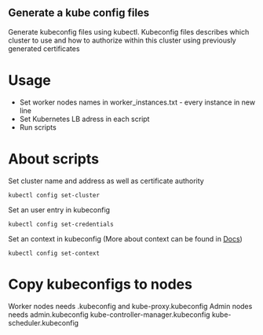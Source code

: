 ## Generate a kube config files

Generate kubeconfig files using kubectl.
Kubeconfig files describes which cluster to use and how to authorize within this cluster using previously generated certificates

# Usage 
 - Set worker nodes names in worker_instances.txt - every instance in new line
 - Set Kubernetes LB adress in each script
 - Run scripts

# About scripts
Set cluster name and address as well as certificate authority
```
kubectl config set-cluster
```

Set an user entry in kubeconfig
```
kubectl config set-credentials
```

Set an context in kubeconfig (More about context can be found in [Docs](https://kubernetes.io/docs/concepts/configuration/organize-cluster-access-kubeconfig/))
```
kubectl config set-context 
```

# Copy kubeconfigs to nodes
Worker nodes needs <worker-instance>.kubeconfig and kube-proxy.kubeconfig
Admin nodes needs admin.kubeconfig kube-controller-manager.kubeconfig kube-scheduler.kubeconfig